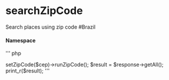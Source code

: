 # searchZipCode
Search places using zip code #Brazil

#### Namespace
'''
   php
   <?php
    use Jsmake\SearchZipCode;

'''
#### Method

	* setZipCode(string $zipcode)
	* runZipCode()
	* getAll()
	* getZipCode()
	* getStreet()
	* getComplement()
	* getNeighborhood()
	* getCity()
	* getUf()
	* getUnit()
	* getIbge()
	* getGia()

#### How to use
'''
   php
   <?php
   	use Jsmake\SearchByZipCode;

	$zipCode = new SearchByZipCode();

	$cep = "65.080-341"; //insert Zip code: "65.080-341"

	$response = $zipCode->setZipCode($cep)->runZipCode();
	
	$result = $response->getAll();

	print_r($result);
'''
